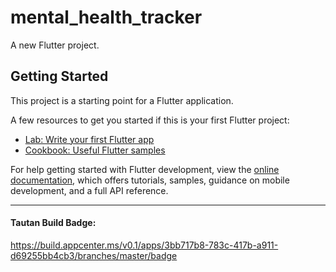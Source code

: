 # mental_health_tracker

A new Flutter project.

## Getting Started

This project is a starting point for a Flutter application.

A few resources to get you started if this is your first Flutter project:

- [Lab: Write your first Flutter app](https://docs.flutter.dev/get-started/codelab)
- [Cookbook: Useful Flutter samples](https://docs.flutter.dev/cookbook)

For help getting started with Flutter development, view the
[online documentation](https://docs.flutter.dev/), which offers tutorials,
samples, guidance on mobile development, and a full API reference.

------------------------------------------------------------------

#### Tautan Build Badge:

https://build.appcenter.ms/v0.1/apps/3bb717b8-783c-417b-a911-d69255bb4cb3/branches/master/badge

#### 